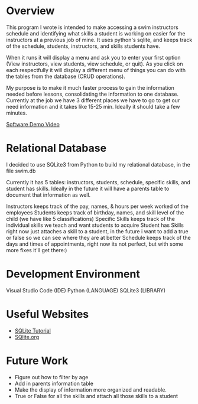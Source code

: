 # Overview
This program I wrote is intended to make accessing a swim instructors schedule and identifying what skills a student is working on easier for the instructors at a previous job of mine. It uses python's sqlite, and keeps track of the schedule, students, instructors, and skills students have. 

When it runs it will display a menu and ask you to enter your first option (View instructors, view students, view schedule, or quit). As you click on each respectfully it will display a different menu of things you can do with the tables from the database (CRUD operations).

My purpose is to make it much faster process to gain the information needed before lessons, consolidating the information to one database. Currently at the job we have 3 different places we have to go to get our need information and it takes like 15-25 min. Ideally it should take a few minutes.

[Software Demo Video](https://youtu.be/2dO6laibdVU)

# Relational Database

I decided to use SQLite3 from Python to build my relational database, in the file swim.db

Currently it has 5 tables: instructors, students, schedule, specific skills, and student has skills.
Ideally in the future it will have a parents table to document that information as well. 

Instructors keeps track of the pay, names, & hours per week worked of the employees
Students keeps track of birthday, names, and skill level of the child (we have like 5 classifications)
Specific Skills keeps track of the individual skills we teach and want students to acquire
Student has Skills right now just attaches a skill to a student, in the future i want to add a true or false so we can see
where they are at better
Schedule keeps track of the days and times of appointments, right now its not perfect, but with some more fixes it'll get there:)


# Development Environment

Visual Studio Code (IDE)
Python (LANGUAGE)
SQLite3 (LIBRARY)


# Useful Websites

- [SQLite Tutorial](https://www.sqlitetutorial.net)
- [SQlite.org](https://www.sqlite.org/lang_datefunc.html)

# Future Work
- Figure out how to filter by age
- Add in parents information table
- Make the display of information more organized and readable.
- True or False for all the skills and attach all those skills to a student
